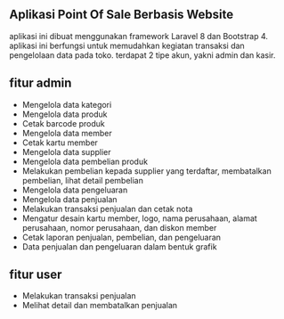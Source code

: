 ## Aplikasi Point Of Sale Berbasis Website
aplikasi ini dibuat menggunakan framework Laravel 8 dan Bootstrap 4. aplikasi ini berfungsi untuk memudahkan kegiatan transaksi dan pengelolaan data pada toko. terdapat 2 tipe akun, yakni admin dan kasir.

## fitur admin
- Mengelola data kategori
- Mengelola data produk
- Cetak barcode produk
- Mengelola data member
- Cetak kartu member 
- Mengelola data supplier 
- Mengelola data pembelian produk 
- Melakukan pembelian kepada supplier yang terdaftar, membatalkan pembelian, lihat detail pembelian 
- Mengelola data pengeluaran 
- Mengelola data penjualan
- Melakukan transaksi penjualan dan cetak nota
- Mengatur desain kartu member, logo, nama perusahaan, alamat perusahaan, nomor perusahaan, dan diskon member
- Cetak laporan penjualan, pembelian, dan pengeluaran
- Data penjualan dan pengeluaran dalam bentuk grafik

## fitur user
- Melakukan transaksi penjualan
- Melihat detail dan membatalkan penjualan
